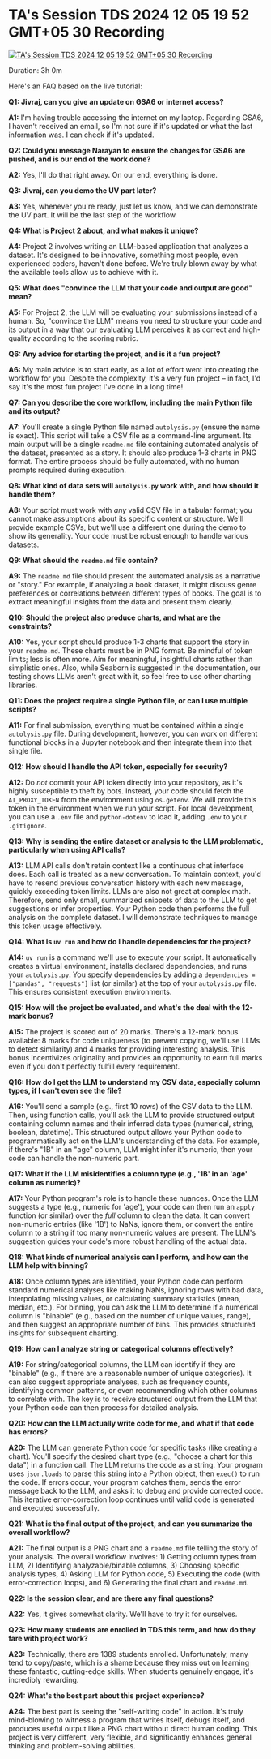 # TA's Session TDS 2024 12 05 19 52 GMT+05 30 Recording

[![TA's Session   TDS   2024 12 05 19 52 GMT+05 30   Recording](https://i.ytimg.com/vi_webp/gJyrKw3ThXo/sddefault.webp)](https://youtu.be/gJyrKw3ThXo)

Duration: 3h 0m

Here's an FAQ based on the live tutorial:

**Q1: Jivraj, can you give an update on GSA6 or internet access?**

**A1:** I'm having trouble accessing the internet on my laptop. Regarding GSA6, I haven't received an email, so I'm not sure if it's updated or what the last information was. I can check if it's updated.

**Q2: Could you message Narayan to ensure the changes for GSA6 are pushed, and is our end of the work done?**

**A2:** Yes, I'll do that right away. On our end, everything is done.

**Q3: Jivraj, can you demo the UV part later?**

**A3:** Yes, whenever you're ready, just let us know, and we can demonstrate the UV part. It will be the last step of the workflow.

**Q4: What is Project 2 about, and what makes it unique?**

**A4:** Project 2 involves writing an LLM-based application that analyzes a dataset. It's designed to be innovative, something most people, even experienced coders, haven't done before. We're truly blown away by what the available tools allow us to achieve with it.

**Q5: What does "convince the LLM that your code and output are good" mean?**

**A5:** For Project 2, the LLM will be evaluating your submissions instead of a human. So, "convince the LLM" means you need to structure your code and its output in a way that our evaluating LLM perceives it as correct and high-quality according to the scoring rubric.

**Q6: Any advice for starting the project, and is it a fun project?**

**A6:** My main advice is to start early, as a lot of effort went into creating the workflow for you. Despite the complexity, it's a very fun project – in fact, I'd say it's the most fun project I've done in a long time!

**Q7: Can you describe the core workflow, including the main Python file and its output?**

**A7:** You'll create a single Python file named `autolysis.py` (ensure the name is exact). This script will take a CSV file as a command-line argument. Its main output will be a single `readme.md` file containing automated analysis of the dataset, presented as a story. It should also produce 1-3 charts in PNG format. The entire process should be fully automated, with no human prompts required during execution.

**Q8: What kind of data sets will `autolysis.py` work with, and how should it handle them?**

**A8:** Your script must work with _any_ valid CSV file in a tabular format; you cannot make assumptions about its specific content or structure. We'll provide example CSVs, but we'll use a different one during the demo to show its generality. Your code must be robust enough to handle various datasets.

**Q9: What should the `readme.md` file contain?**

**A9:** The `readme.md` file should present the automated analysis as a narrative or "story." For example, if analyzing a book dataset, it might discuss genre preferences or correlations between different types of books. The goal is to extract meaningful insights from the data and present them clearly.

**Q10: Should the project also produce charts, and what are the constraints?**

**A10:** Yes, your script should produce 1-3 charts that support the story in your `readme.md`. These charts must be in PNG format. Be mindful of token limits; less is often more. Aim for meaningful, insightful charts rather than simplistic ones. Also, while Seaborn is suggested in the documentation, our testing shows LLMs aren't great with it, so feel free to use other charting libraries.

**Q11: Does the project require a single Python file, or can I use multiple scripts?**

**A11:** For final submission, everything must be contained within a single `autolysis.py` file. During development, however, you can work on different functional blocks in a Jupyter notebook and then integrate them into that single file.

**Q12: How should I handle the API token, especially for security?**

**A12:** Do _not_ commit your API token directly into your repository, as it's highly susceptible to theft by bots. Instead, your code should fetch the `AI_PROXY_TOKEN` from the environment using `os.getenv`. We will provide this token in the environment when we run your script. For local development, you can use a `.env` file and `python-dotenv` to load it, adding `.env` to your `.gitignore`.

**Q13: Why is sending the entire dataset or analysis to the LLM problematic, particularly when using API calls?**

**A13:** LLM API calls don't retain context like a continuous chat interface does. Each call is treated as a new conversation. To maintain context, you'd have to resend previous conversation history with each new message, quickly exceeding token limits. LLMs are also not great at complex math. Therefore, send only small, summarized snippets of data to the LLM to get suggestions or infer properties. Your Python code then performs the full analysis on the complete dataset. I will demonstrate techniques to manage this token usage effectively.

**Q14: What is `uv run` and how do I handle dependencies for the project?**

**A14:** `uv run` is a command we'll use to execute your script. It automatically creates a virtual environment, installs declared dependencies, and runs your `autolysis.py`. You specify dependencies by adding a `dependencies = ["pandas", "requests"]` list (or similar) at the top of your `autolysis.py` file. This ensures consistent execution environments.

**Q15: How will the project be evaluated, and what's the deal with the 12-mark bonus?**

**A15:** The project is scored out of 20 marks. There's a 12-mark bonus available: 8 marks for code uniqueness (to prevent copying, we'll use LLMs to detect similarity) and 4 marks for providing interesting analysis. This bonus incentivizes originality and provides an opportunity to earn full marks even if you don't perfectly fulfill every requirement.

**Q16: How do I get the LLM to understand my CSV data, especially column types, if I can't even see the file?**

**A16:** You'll send a sample (e.g., first 10 rows) of the CSV data to the LLM. Then, using function calls, you'll ask the LLM to provide structured output containing column names and their inferred data types (numerical, string, boolean, datetime). This structured output allows your Python code to programmatically act on the LLM's understanding of the data. For example, if there's "1B" in an "age" column, LLM might infer it's numeric, then your code can handle the non-numeric part.

**Q17: What if the LLM misidentifies a column type (e.g., '1B' in an 'age' column as numeric)?**

**A17:** Your Python program's role is to handle these nuances. Once the LLM suggests a type (e.g., numeric for 'age'), your code can then run an `apply` function (or similar) over the _full_ column to clean the data. It can convert non-numeric entries (like '1B') to NaNs, ignore them, or convert the entire column to a string if too many non-numeric values are present. The LLM's suggestion guides your code's more robust handling of the actual data.

**Q18: What kinds of numerical analysis can I perform, and how can the LLM help with binning?**

**A18:** Once column types are identified, your Python code can perform standard numerical analyses like making NaNs, ignoring rows with bad data, interpolating missing values, or calculating summary statistics (mean, median, etc.). For binning, you can ask the LLM to determine if a numerical column is "binable" (e.g., based on the number of unique values, range), and then suggest an appropriate number of bins. This provides structured insights for subsequent charting.

**Q19: How can I analyze string or categorical columns effectively?**

**A19:** For string/categorical columns, the LLM can identify if they are "binable" (e.g., if there are a reasonable number of unique categories). It can also suggest appropriate analyses, such as frequency counts, identifying common patterns, or even recommending which other columns to correlate with. The key is to receive structured output from the LLM that your Python code can then process for detailed analysis.

**Q20: How can the LLM actually write code for me, and what if that code has errors?**

**A20:** The LLM can generate Python code for specific tasks (like creating a chart). You'll specify the desired chart type (e.g., "choose a chart for this data") in a function call. The LLM returns the code as a string. Your program uses `json.loads` to parse this string into a Python object, then `exec()` to run the code. If errors occur, your program catches them, sends the error message back to the LLM, and asks it to debug and provide corrected code. This iterative error-correction loop continues until valid code is generated and executed successfully.

**Q21: What is the final output of the project, and can you summarize the overall workflow?**

**A21:** The final output is a PNG chart and a `readme.md` file telling the story of your analysis. The overall workflow involves: 1) Getting column types from LLM, 2) Identifying analyzable/binable columns, 3) Choosing specific analysis types, 4) Asking LLM for Python code, 5) Executing the code (with error-correction loops), and 6) Generating the final chart and `readme.md`.

**Q22: Is the session clear, and are there any final questions?**

**A22:** Yes, it gives somewhat clarity. We'll have to try it for ourselves.

**Q23: How many students are enrolled in TDS this term, and how do they fare with project work?**

**A23:** Technically, there are 1389 students enrolled. Unfortunately, many tend to copy/paste, which is a shame because they miss out on learning these fantastic, cutting-edge skills. When students genuinely engage, it's incredibly rewarding.

**Q24: What's the best part about this project experience?**

**A24:** The best part is seeing the "self-writing code" in action. It's truly mind-blowing to witness a program that writes itself, debugs itself, and produces useful output like a PNG chart without direct human coding. This project is very different, very flexible, and significantly enhances general thinking and problem-solving abilities.
